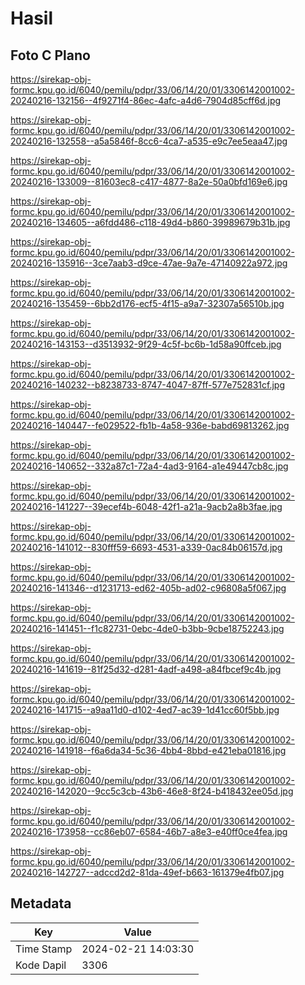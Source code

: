 # Hasil

## Foto C Plano

https://sirekap-obj-formc.kpu.go.id/6040/pemilu/pdpr/33/06/14/20/01/3306142001002-20240216-132156--4f9271f4-86ec-4afc-a4d6-7904d85cff6d.jpg

https://sirekap-obj-formc.kpu.go.id/6040/pemilu/pdpr/33/06/14/20/01/3306142001002-20240216-132558--a5a5846f-8cc6-4ca7-a535-e9c7ee5eaa47.jpg

https://sirekap-obj-formc.kpu.go.id/6040/pemilu/pdpr/33/06/14/20/01/3306142001002-20240216-133009--81603ec8-c417-4877-8a2e-50a0bfd169e6.jpg

https://sirekap-obj-formc.kpu.go.id/6040/pemilu/pdpr/33/06/14/20/01/3306142001002-20240216-134605--a6fdd486-c118-49d4-b860-39989679b31b.jpg

https://sirekap-obj-formc.kpu.go.id/6040/pemilu/pdpr/33/06/14/20/01/3306142001002-20240216-135916--3ce7aab3-d9ce-47ae-9a7e-47140922a972.jpg

https://sirekap-obj-formc.kpu.go.id/6040/pemilu/pdpr/33/06/14/20/01/3306142001002-20240216-135459--6bb2d176-ecf5-4f15-a9a7-32307a56510b.jpg

https://sirekap-obj-formc.kpu.go.id/6040/pemilu/pdpr/33/06/14/20/01/3306142001002-20240216-143153--d3513932-9f29-4c5f-bc6b-1d58a90ffceb.jpg

https://sirekap-obj-formc.kpu.go.id/6040/pemilu/pdpr/33/06/14/20/01/3306142001002-20240216-140232--b8238733-8747-4047-87ff-577e752831cf.jpg

https://sirekap-obj-formc.kpu.go.id/6040/pemilu/pdpr/33/06/14/20/01/3306142001002-20240216-140447--fe029522-fb1b-4a58-936e-babd69813262.jpg

https://sirekap-obj-formc.kpu.go.id/6040/pemilu/pdpr/33/06/14/20/01/3306142001002-20240216-140652--332a87c1-72a4-4ad3-9164-a1e49447cb8c.jpg

https://sirekap-obj-formc.kpu.go.id/6040/pemilu/pdpr/33/06/14/20/01/3306142001002-20240216-141227--39ecef4b-6048-42f1-a21a-9acb2a8b3fae.jpg

https://sirekap-obj-formc.kpu.go.id/6040/pemilu/pdpr/33/06/14/20/01/3306142001002-20240216-141012--830fff59-6693-4531-a339-0ac84b06157d.jpg

https://sirekap-obj-formc.kpu.go.id/6040/pemilu/pdpr/33/06/14/20/01/3306142001002-20240216-141346--d1231713-ed62-405b-ad02-c96808a5f067.jpg

https://sirekap-obj-formc.kpu.go.id/6040/pemilu/pdpr/33/06/14/20/01/3306142001002-20240216-141451--f1c82731-0ebc-4de0-b3bb-9cbe18752243.jpg

https://sirekap-obj-formc.kpu.go.id/6040/pemilu/pdpr/33/06/14/20/01/3306142001002-20240216-141619--81f25d32-d281-4adf-a498-a84fbcef9c4b.jpg

https://sirekap-obj-formc.kpu.go.id/6040/pemilu/pdpr/33/06/14/20/01/3306142001002-20240216-141715--a9aa11d0-d102-4ed7-ac39-1d41cc60f5bb.jpg

https://sirekap-obj-formc.kpu.go.id/6040/pemilu/pdpr/33/06/14/20/01/3306142001002-20240216-141918--f6a6da34-5c36-4bb4-8bbd-e421eba01816.jpg

https://sirekap-obj-formc.kpu.go.id/6040/pemilu/pdpr/33/06/14/20/01/3306142001002-20240216-142020--9cc5c3cb-43b6-46e8-8f24-b418432ee05d.jpg

https://sirekap-obj-formc.kpu.go.id/6040/pemilu/pdpr/33/06/14/20/01/3306142001002-20240216-173958--cc86eb07-6584-46b7-a8e3-e40ff0ce4fea.jpg

https://sirekap-obj-formc.kpu.go.id/6040/pemilu/pdpr/33/06/14/20/01/3306142001002-20240216-142727--adccd2d2-81da-49ef-b663-161379e4fb07.jpg


## Metadata

| Key        | Value               |
| ---------- | ------------------- |
| Time Stamp | 2024-02-21 14:03:30 |
| Kode Dapil | 3306                |



